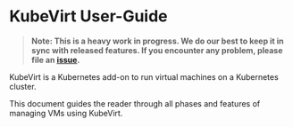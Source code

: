 
# KubeVirt User-Guide

> **Note: This is a heavy work in progress. We do our best to keep it in sync with released features. If you encounter any problem, please file an [issue](https://github.com/kubevirt/kubevirt/issues).**

KubeVirt is a Kubernetes add-on to run virtual machines on a Kubernetes cluster.

This document guides the reader through all phases and features of managing VMs using KubeVirt.
